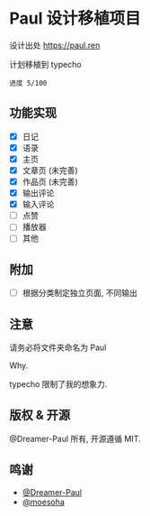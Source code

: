 # Paul 设计移植项目

设计出处 <https://paul.ren>

计划移植到 typecho

`进度 5/100`

## 功能实现

- [x] 日记
- [x] 语录
- [x] 主页
- [x] 文章页 (未完善)
- [x] 作品页 (未完善)
- [x] 输出评论
- [x] 输入评论
- [ ] 点赞
- [ ] 播放器
- [ ] 其他

## 附加

- [ ] 根据分类制定独立页面, 不同输出

## 注意

请务必将文件夹命名为 Paul 

Why.

typecho 限制了我的想象力.

## 版权 & 开源

@Dreamer-Paul 所有, 开源遵循 MIT.

## 鸣谢

- [@Dreamer-Paul](https://github.com/Dreamer-Paul)
- [@moesoha](https://github.com/moesoha)


